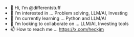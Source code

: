 - 👋 Hi, I’m @differentstuff
- 👀 I’m interested in ... Problem solving, LLM/AI, Investing
- 🌱 I’m currently learning ... Python and LLM/AI
- 💞️ I’m looking to collaborate on ... LLM/AI, Investing tools
- 📫 How to reach me ... https://x.com/heckjm
